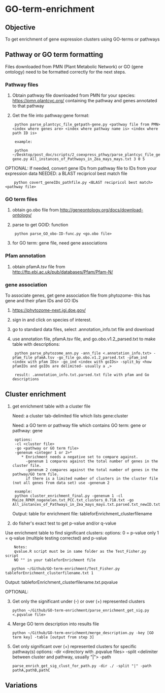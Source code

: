 # GO-term-enrichment

## Objective
To get enrichment of gene expression clusters using GO-terms or pathways

## Pathway or GO term formatting
Files downloaded from PMN (Plant Metabolic Network) or GO (gene ontology) need to be formatted correctly for the next steps.

### Pathway files
1. Obtain pathway file downloaded from PMN for your species: https://pmn.plantcyc.org/ containing the pathway and genes annotated to that pathway
2. Get the file into pathway:gene format:

        python parse_plantcyc_file_getpath-gene.py <pathway file from PMN> <index where genes are> <index where pathway name is> <index where path ID is>
        
        example:
        
        python ~/Desktop/post_doc/scripts/2_coexpress_pthwy/parse_plantcyc_file_getpath-gene.py All_instances_of_Pathways_in_Zea_mays_mays.txt 3 0 5

OPTIONAL: If needed, convert gene IDs from pathway file to IDs from your expression data
NEEDED: a BLAST recipricol best match file

        python covert_geneIDs_pathfile.py <BLAST recipricol best match> <pathway file>

### GO term files
1. obtain go.obo file from http://geneontology.org/docs/download-ontology/
2. parse to get GOID: function

        python parse_GO_obo-ID-func.py <go.obo file>

3. for GO term: gene file, need gene associations

### Pfam annotation
1. obtain pfamA.tsv file from http://ftp.ebi.ac.uk/pub/databases/Pfam/Pfam-N/

### gene association
To associate genes, get gene association file from phytozome- this has gene and their pfam IDs and GO IDs
1. https://phytozome-next.jgi.doe.gov/ 
2. sign in and click on species of interest.
3. go to standard data files, select .annotation_info.txt file and download
4. use annotation file, pfamA.tsv file, and go.obo.v1.2_parsed.txt to make table with descriptions:

        python parse_phytozome_ann.py -ann_file <.annotation_info.txt> -pfam_file pfamA.tsv -go_file go.obo.v1.2_parsed.txt -pfam_ind <index with pfam IDs> -go_ind <index with goIDs> -split_by <how pfamIDs and goIDs are delimited- usually a ,>
        
        result: .annotation_info.txt.parsed.txt file with pfam and Go descriptions

## Cluster enrichment
1. get enrichment table with a cluster file

   Need: a cluster tab-delimited file which lists gene:cluster
    
   Need: a GO term or pathway file which contains GO term: gene or pathway: gene
   
        options:
        -cl <cluster file>
        -go <pathway or GO term file>
        -genenum <integer 1 or 2>*
           * Enrichment needs a negative set to compare against. 
             -genenum 1 compares against the total number of genes in the cluster file. 
             -genenum 2 compares against the total number of genes in the pathway/GO term file.
             if there is a limited number of clusters in the cluster file (not all genes from data set) use -genenum 2
        
        example:
        python cluster_enrichment_final.py -genenum 1 -cl Maize_RPKM_nogenelen.txt_PCC.txt_clusters_0.718.txt -go All_instances_of_Pathways_in_Zea_mays_mays.txt.parsed.txt_newID.txt
        
    Output: table for enrichment file: tableforEnrichment_clusterfilename
    
2. do fisher's exact test to get p-value and/or q-value
  
  Use enrichment table to find significant clusters:
        options:
        0 = p-value only
        1 = q-value (multiple testing corrected) and p-value
        
        Notes:
        qvalue.R script must be in same folder as the Test_Fisher.py script
        NO "" in your tableforEnrichment file
  
       python ~/Github/GO-term-enrichment/Test_Fisher.py tableforEnrichment_clusterfilename.txt 1
       
  Output: tableforEnrichment_clusterfilename.txt.pqvalue
       
 OPTIONAL:
 
 3. Get only the significant under (-) or over (+) represented clusters
 
        python ~/Github/GO-term-enrichment/parse_enrichment_get_sig.py <.pqvalue file>
        

 4. Merge GO term description into results file 
 
        python ~/Github/GO-term-enrichment/merge_description.py -key [GO term key] -table [output from step 3] 
 
 5. Get only significant over (+) represented clusters for specific pathway(s)
        options:
        -dir <directory with .pqvalue files>
        -split <delimiter between cluster and pathway, usually "|">
        -path <list of pathways>
        
        parse_enrich_get_sig_clust_for_path.py -dir ./ -split "|" -path pathA,pathB,pathC
 
 ## Variations

